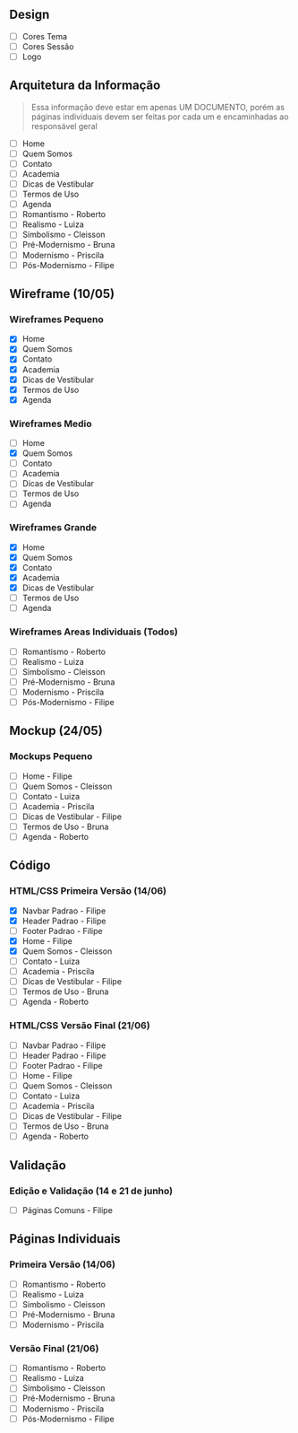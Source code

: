 ## Design
- [ ] Cores Tema
- [ ] Cores Sessão
- [ ] Logo

## Arquitetura da Informação
> Essa informação deve estar em apenas UM DOCUMENTO, porém
> as páginas individuais devem ser feitas por cada um e
> encaminhadas ao responsável geral
- [ ] Home
- [ ] Quem Somos
- [ ] Contato
- [ ] Academia
- [ ] Dicas de Vestibular
- [ ] Termos de Uso
- [ ] Agenda
- [ ] Romantismo - Roberto
- [ ] Realismo - Luiza
- [ ] Simbolismo - Cleisson
- [ ] Pré-Modernismo - Bruna
- [ ] Modernismo - Priscila
- [ ] Pós-Modernismo - Filipe

## Wireframe (10/05)

### Wireframes Pequeno
- [x] Home
- [x] Quem Somos
- [x] Contato
- [x] Academia
- [x] Dicas de Vestibular
- [x] Termos de Uso
- [x] Agenda

### Wireframes Medio
- [ ] Home
- [x] Quem Somos
- [ ] Contato
- [ ] Academia
- [ ] Dicas de Vestibular
- [ ] Termos de Uso
- [ ] Agenda

### Wireframes Grande
- [x] Home
- [x] Quem Somos
- [x] Contato
- [x] Academia
- [x] Dicas de Vestibular
- [ ] Termos de Uso
- [ ] Agenda

### Wireframes Areas Individuais (Todos)
- [ ] Romantismo - Roberto
- [ ] Realismo - Luiza
- [ ] Simbolismo - Cleisson
- [ ] Pré-Modernismo - Bruna
- [ ] Modernismo - Priscila
- [ ] Pós-Modernismo - Filipe

## Mockup (24/05)

### Mockups Pequeno
- [ ] Home - Filipe
- [ ] Quem Somos - Cleisson
- [ ] Contato - Luiza
- [ ] Academia - Priscila
- [ ] Dicas de Vestibular - Filipe
- [ ] Termos de Uso - Bruna
- [ ] Agenda - Roberto

## Código

### HTML/CSS Primeira Versão (14/06)
- [x] Navbar Padrao - Filipe
- [x] Header Padrao - Filipe
- [ ] Footer Padrao - Filipe
- [x] Home - Filipe
- [x] Quem Somos - Cleisson
- [ ] Contato - Luiza
- [ ] Academia - Priscila
- [ ] Dicas de Vestibular - Filipe
- [ ] Termos de Uso - Bruna
- [ ] Agenda - Roberto

### HTML/CSS Versão Final (21/06)
- [ ] Navbar Padrao - Filipe
- [ ] Header Padrao - Filipe
- [ ] Footer Padrao - Filipe
- [ ] Home - Filipe
- [ ] Quem Somos - Cleisson
- [ ] Contato - Luiza
- [ ] Academia - Priscila
- [ ] Dicas de Vestibular - Filipe
- [ ] Termos de Uso - Bruna
- [ ] Agenda - Roberto

## Validação

### Edição e Validação (14 e 21 de junho)
- [ ] Páginas Comuns - Filipe

## Páginas Individuais

### Primeira Versão (14/06)
- [ ] Romantismo - Roberto
- [ ] Realismo - Luiza
- [ ] Simbolismo - Cleisson
- [ ] Pré-Modernismo - Bruna
- [ ] Modernismo - Priscila

### Versão Final (21/06)
- [ ] Romantismo - Roberto
- [ ] Realismo - Luiza
- [ ] Simbolismo - Cleisson
- [ ] Pré-Modernismo - Bruna
- [ ] Modernismo - Priscila
- [ ] Pós-Modernismo - Filipe
